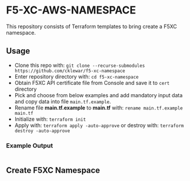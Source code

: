 # F5-XC-AWS-NAMESPACE

This repository consists of Terraform templates to bring create a F5XC namespace.

## Usage

- Clone this repo with: `git clone --recurse-submodules https://github.com/cklewar/f5-xc-namespace`
- Enter repository directory with: `cd f5-xc-namespace`
- Obtain F5XC API certificate file from Console and save it to `cert` directory
- Pick and choose from below examples and add mandatory input data and copy data into file `main.tf.example`.
- Rename file __main.tf.example__ to __main.tf__ with: `rename main.tf.example main.tf`
- Initialize with: `terraform init`
- Apply with: `terraform apply -auto-approve` or destroy with: `terraform destroy -auto-approve`

### Example Output

```bash

```

## Create F5XC Namespace

```hcl

```